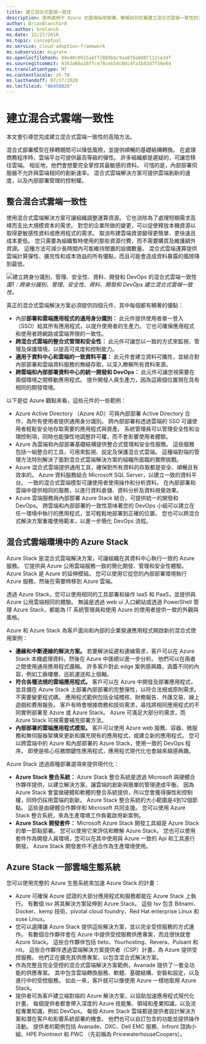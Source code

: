 ```yaml
---
title: 建立混合式雲端一致性
description: 使用適用于 Azure 的雲端採用架構，瞭解如何定義建立混合式雲端一致性的方法。
author: BrianBlanchard
ms.author: brblanch
ms.date: 12/27/2018
ms.topic: conceptual
ms.service: cloud-adoption-framework
ms.subservice: migrate
ms.openlocfilehash: 84e40c0915abff2889bbc9aa67ba8d07112ce3df
ms.sourcegitcommit: 9163a60a28ffce78ceb5dc8dc4fa1b83d7f56e6d
ms.translationtype: MT
ms.contentlocale: zh-TW
ms.lasthandoff: 07/17/2020
ms.locfileid: "86450826"
---
```

<!-- cSpell:ignore ISVs Bitnami Yourhosting Revera Avanade Pulsant PricewaterhouseCoopers Pointnext -->

# <a name="create-hybrid-cloud-consistency"></a>建立混合式雲端一致性

本文會引導您完成建立混合式雲端一致性的高階方法。

混合式部署模型在移轉期間可以降低風險，並提供順暢的基礎結構轉換。 在處理商務程序時，雲端平台可提供最高等級的彈性。 許多組織都是遲疑的，可讓您移往雲端。 相反地，他們會想要完全掌控其最敏感的資料。 可惜的是，內部部署伺服器不允許與雲端相同的創新速率。 混合式雲端解決方案可提供雲端創新的速度，以及內部部署管理的控制權。

## <a name="integrate-hybrid-cloud-consistency"></a>整合混合式雲端一致性

使用混合式雲端解決方案可讓組織調整運算資源。 它也消除為了處理短期需求高峰而支出大規模資本的需求。 對您的企業所做的變更，可以促使釋放本機資源以取得更敏感性資料或應用程式的需求。 取消布建雲端資源變得更簡單、更快速且成本更低。 您只需要為組織暫時使用的那些資源付費，而不需要購買及維護額外資源。 這種方法可減少長時間內可能維持閒置的設備數量。 混合式雲端運算提供雲端計算彈性、擴充性和成本效益的所有優點，而且可能會造成資料暴露的風險降到最低。

![建立跨身分識別、管理、安全性、資料、開發和 DevOps 的混合式雲端一致性 ](../../_images/hybrid-consistency.png)
 _圖1：跨身分識別、管理、安全性、資料、開發和 DevOps 建立混合式雲端一致性。_

真正的混合式雲端解決方案必須提供四個元件，其中每個都有顯著的優點：

- 內部**部署和雲端應用程式的通用身分識別：** 此元件提供使用者單一登入（SSO）給其所有應用程式，以提升使用者的生產力。 它也可確保應用程式和使用者跨網路或雲端界限的一致性。
- **跨混合式雲端的整合式管理和安全性：** 此元件可讓您以一致的方式來監視、管理及保護環境，以提高可見度和控制能力。
- **適用于資料中心和雲端的一致資料平臺：** 此元件會建立資料可攜性，並結合對內部部署和雲端資料服務的無縫存取，以深入瞭解所有資料來源。
- **跨雲端和內部部署資料中心的統一開發和 DevOps：** 此元件可讓您視需要在兩個環境之間移動應用程式。 提升開發人員生產力，因為這兩個位置現在具有相同的開發環境。

以下是從 Azure 觀點來看，這些元件的一些範例：

- Azure Active Directory （Azure AD）可與內部部署 Active Directory 合作，為所有使用者提供通用身分識別。 跨內部部署和透過雲端的 SSO 可讓使用者輕鬆安全地存取需要的應用程式與資產。 系統管理員可以管理安全性和治理控制項，同時也能彈性地調整許可權，而不會影響使用者體驗。
- Azure 為雲端和內部部署基礎結構提供整合式管理和安全性服務。 這些服務包括一組整合的工具，可用來監視、設定及保護混合式雲端。 這種端對端的管理方法特別解決了面對混合式雲端解決方案的組織所面臨的實際挑戰。
- Azure 混合式雲端提供通用工具，確保對所有資料的存取都是安全、順暢且有效率的。 Azure 資料服務結合 Microsoft SQL Server，以建立一致的資料平台。 一致的混合式雲端模型可讓使用者使用操作和分析資料。 在內部部署和雲端中提供相同的服務，以進行資料倉儲、資料分析及資料視覺效果。
- Azure 雲端服務與內部部署 Azure Stack 結合，可提供統一的開發和 DevOps。 跨雲端和內部部署的一致性意味著您的 DevOps 小組可以建立在任一環境中執行的應用程式，並可輕鬆地部署到正確的位置。 您也可以跨混合式解決方案重複使用範本，以進一步簡化 DevOps 流程。

## <a name="azure-stack-in-a-hybrid-cloud-environment"></a>混合式雲端環境中的 Azure Stack

Azure Stack 是混合式雲端解決方案，可讓組織在其資料中心執行一致的 Azure 服務。 它提供與 Azure 公用雲端服務一致的簡化開發、管理和安全性體驗。 Azure Stack 是 Azure 的延伸模組。 您可以使用它從您的內部部署環境執行 Azure 服務，然後在需要時移到 Azure 雲端。

透過 Azure Stack，您可以使用相同的工具部署和操作 IaaS 和 PaaS，並提供與 Azure 公用雲端相同的體驗。 無論是透過 web ui 入口網站或透過 PowerShell 管理 Azure Stack，都能為 IT 系統管理員和使用 Azure 的使用者提供一致的外觀與風格。

Azure 和 Azure Stack 為客戶面向和內部的企業營運應用程式開啟新的混合式使用案例：

- **邊緣和中斷連線的解決方案。** 若要解決延遲和連線需求，客戶可以在 Azure Stack 本機處理資料，然後在 Azure 中匯總以進一步分析。 他們可以在兩者之間使用通用應用程式邏輯。 許多客戶對此 edge 案例感興趣，涵蓋不同的內容，例如工廠樓層、巡航運送和上個軸。
- **符合各種法規的雲端應用程式。** 客戶可以在 Azure 中開發及部署應用程式，並具備在 Azure Stack 上部署內部部署的完整彈性，以符合法規或原則需求。 不需要變更程式碼。 應用程式範例包括全域稽核、財務報告、外匯交易、線上遊戲和費用報告。 客戶有時會根據商務和技術需求，尋找將相同應用程式的不同實例部署至 Azure 或 Azure Stack。 Azure 可滿足大部分的需求，而 Azure Stack 可視需要補充部署方法。
- **內部部署的雲端應用程式模型。** 客戶可以使用 Azure web 服務、容器、微服務和無伺服器架構來更新和擴充現有的應用程式，或建立新的應用程式。 您可以跨雲端中的 Azure 和內部部署的 Azure Stack，使用一致的 DevOps 程序。 即使是核心任務關鍵性應用程式，應用程式現代化也會越來越感興趣。

Azure Stack 透過兩種部署選項來提供現代化：

- **Azure Stack 整合系統：** Azure Stack 整合系統是透過 Microsoft 與硬體合作夥伴提供，以建立解決方案，讓雲端的創新與簡單的管理達成平衡。 因為 Azure Stack 會當做硬體和軟體的整合系統提供，所以您會獲得彈性和控制權，同時仍採用雲端的創新。 Azure Stack 整合系統的大小範圍是4到12個節點。 這些是由硬體合作夥伴和 Microsoft 共同支援。 您可以使用 Azure Stack 整合系統，來為生產環境工作負載啟用新案例。
- **Azure Stack 開發套件：** Microsoft Azure Stack 開發工具組是 Azure Stack 的單一節點部署。 您可以使用它來評估和瞭解 Azure Stack。 您也可以使用套件作為開發人員環境，您可以在其中使用與 Azure 一致的 Api 和工具進行開發。 Azure Stack 開發套件不適合作為生產環境使用。

## <a name="azure-stack-one-cloud-ecosystem"></a>Azure Stack 一部雲端生態系統

您可以使用完整的 Azure 生態系統來加速 Azure Stack 的計畫：

<!-- docsTest:ignore "EMC Services" "Infront Consulting Group" "HPE Pointnext" -->
<!-- cSpell:ignore ISVs Bitnami DXC EMC Infront Yourhosting Revera Avanade Pulsant PWC PricewaterhouseCoopers -->

- Azure 可確保 Azure 認證的大部分應用程式和服務都能在 Azure Stack 上執行。 有數個 Isv 將其解決方案延伸到 Azure Stack。 這些 Isv 包含 Bitnami、Docker、kemp 技術、pivotal cloud foundry、Red Hat enterprise Linux 和 suse Linux。
- 您可以選擇讓 Azure Stack 提供這些解決方案，並以完全受控服務的方式運作。 有數個合作夥伴會在 Azure 中提供受控服務供應專案，而且很快就會 Azure Stack。 這些合作夥伴包括 tieto、Yourhosting、Revera、Pulsant 和 ntt。 這些合作夥伴透過雲端解決方案提供者（CSP）計畫，為 Azure 提供受控服務。 他們正在擴充其供應專案，以包含混合式解決方案。
- 作為完整且完全受控的混合式雲端解決方案範例，Avanade 提供了一套全功能的供應專案。 其中包含雲端轉換服務、軟體、基礎結構、安裝和設定，以及進行中的受控服務。 如此一來，客戶就可以像使用 Azure 一樣地取用 Azure Stack。
- 提供者可為客戶建立端對端的 Azure 解決方案，以協助加速應用程式現代化計畫。 每個提供者都會帶入深度的 Azure 技能集、領域和產業知識，以及流程專業知識，例如 DevOps。 每個 Azure Stack 雲端都是提供者設計解決方案和潛在客戶和影響系統部署的機會。 他們也可以自訂包含的功能並提供操作活動。 提供者的範例包括 Avanade、DXC、Dell EMC 服務、Infront 諮詢小組、HPE Pointnext 和 PWC （先前稱為 PricewaterhouseCoopers）。
